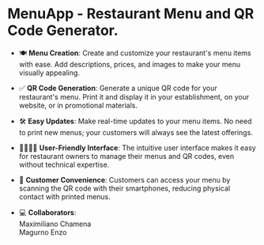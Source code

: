 # MenuApp - Restaurant Menu and QR Code Generator.

- 🍽️ **Menu Creation**: Create and customize your restaurant's menu items with ease. Add descriptions, prices, and images to make your menu visually appealing.

- ✅ **QR Code Generation**: Generate a unique QR code for your restaurant's menu. Print it and display it in your establishment, on your website, or in promotional materials.

- 🛠️ **Easy Updates**: Make real-time updates to your menu items. No need to print new menus; your customers will always see the latest offerings.

- 👨‍👩‍👧‍👦 **User-Friendly Interface**: The intuitive user interface makes it easy for restaurant owners to manage their menus and QR codes, even without technical expertise.

- 🛒 **Customer Convenience**: Customers can access your menu by scanning the QR code with their smartphones, reducing physical contact with printed menus.

- 💻 **Collaborators**:  
Maximiliano Chamena  
Magurno Enzo
